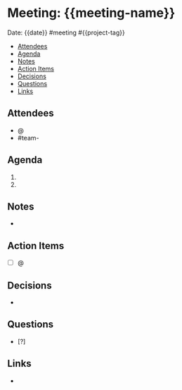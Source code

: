 # Meeting: {{meeting-name}}
Date: {{date}}
#meeting #{{project-tag}}

- [Attendees](#attendees)
- [Agenda](#agenda)
- [Notes](#notes)
- [Action Items](#action-items)
- [Decisions](#decisions)
- [Questions](#questions)
- [Links](#links)

## Attendees
- @
- #team-

## Agenda
1.
2.

## Notes
- 

## Action Items
- [ ] @

## Decisions
- 

## Questions
- [?]

## Links
- 
